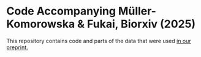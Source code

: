 # Code Accompanying Müller-Komorowska & Fukai, Biorxiv (2025)

This repository contains code and parts of the data that were used [in our preprint.](https://www.biorxiv.org/content/10.1101/2025.01.07.631838v1)
